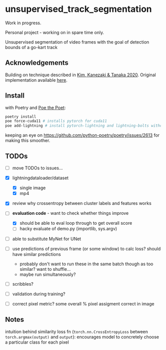 # unsupervised_track_segmentation

Work in progress.

Personal project - working on in spare time only.

Unsupervised segmentation of video frames with the goal of detection bounds of a go-kart track

## Acknowledgements

Building on technique described in [Kim, Kanezaki & Tanaka 2020](https://arxiv.org/abs/2007.09990).
Original implementation available [here](https://github.com/kanezaki/pytorch-unsupervised-segmentation-tip).

## Install

with Poetry and [Poe the Poet](https://github.com/nat-n/poethepoet):

```bash
poetry install
poe force-cuda11 # installs pytorch for cuda11
poe add-lightning # install pytorch-lightning and lightning-bolts without attempting to reinstall pytorch cpu
```

keeping an eye on https://github.com/python-poetry/poetry/issues/2613 for making this smoother.

## TODOs

- [ ] move TODOs to issues...
- [x] lightningdataloader/dataset
  - [x] single image 
  - [x] mp4
- [x] review why crossentropy between cluster labels and features works
- [ ] **evaluation code** - want to check whether things improve
  - [x] should be able to eval loop through to get overall score
  - [ ] hacky evaluate of demo.py (importlib, sys.argv) 
- [ ] able to substitute MyNet for UNet
- [ ] use predictions of previous frame (or some window) to calc loss? should have similar predictions
    - probably don't want to run these in the same batch though as too similar? want to shuffle...
    - maybe run simultaneously?
- [ ] scribbles?
- [ ] validation during training?
- [ ] correct pixel metric? some overall % pixel assigment correct in image


## Notes

  
intuition behind similarity loss fn (`torch.nn.CrossEntropyLoss` between `torch.argmax(output)` and `output`):
encourages model to concretely choose a particular class for each pixel



